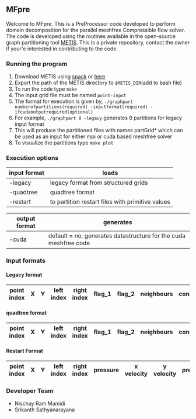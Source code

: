 ## MFpre

Welcome to MFpre. This is a PreProcessor code developed to perform domain decomposition for the parallel meshfree Compressible flow solver. The code is developed using the routines available in the open-source graph partitioning tool [METIS](http://glaros.dtc.umn.edu/gkhome/metis/metis/overview). This is a private repository, contact the owner if your'e interested in contributing to the code.

### Running the program

1. Download METIS using [spack](https://spack.io/) or [here](http://glaros.dtc.umn.edu/gkhome/metis/metis/download)
2. Export the path of the METIS directory to `$METIS_DIR`(add to bash file)
3. To run the code type `make`
4. The input grid file must be named `point-input`
4. The format for execution is given by, `./graphpart numberofpartitions(required) -inputformat(required) -ifcudaoutputrequired(optional)`
5. For example, `./graphpart 8 -legacy` generates 8 partitions for legacy input format
5. This will produce the partitioned files with names partGrid* which can be used as an input for either mpi or cuda based meshfree solver
6. To visualize the partitions type `make plot`

### Execution options

| input format | loads |
| ------ | ------ |
| -legacy | legacy format from structured grids |
| -quadtree | quadtree format |
| -restart | to partition restart files with primitive values |

| output format | generates |
| ------ | ------ |
| -cuda | default = no, generates datastructure for the cuda meshfree code |

### Input formats

#### Legacy format

| point index | X | Y | left index | right index | flag_1 | flag_2 | neighbours | connectivity
| ------ | ------ | ------ | ------ | ------ | ------ | ------| ------ | ------ | 

#### quadtree format

| point index | X | Y | left index | right index | flag_1 | flag_2 | neighbours | connectivity
| ------ | ------ | ------ | ------ | ------ | ------ | ------| ------ | ------ | 

#### Restart Format

| point index | X | Y | left index | right index | pressure | x velocity | y velocity | pressure | flag_1 | flag_2 | neighbours | connectivity
| ------ | ------ | ------ | ------ | ------ | ------ | ------| ------ | ------ | ------ | ------| ------ | ------ | 

### Developer Team
* Nischay Ram Mamidi
* Srikanth Sathyanarayana

